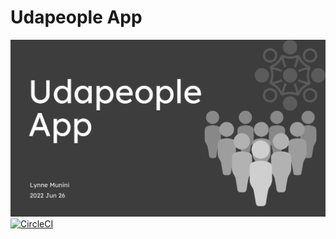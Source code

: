 # Udapeople App

![Intro SVG](intro.svg)
[![CircleCI](https://dl.circleci.com/status-badge/img/gh/lynnemunini/UdaPeople/tree/main.svg?style=svg)](https://dl.circleci.com/status-badge/redirect/gh/lynnemunini/UdaPeople/tree/main)
